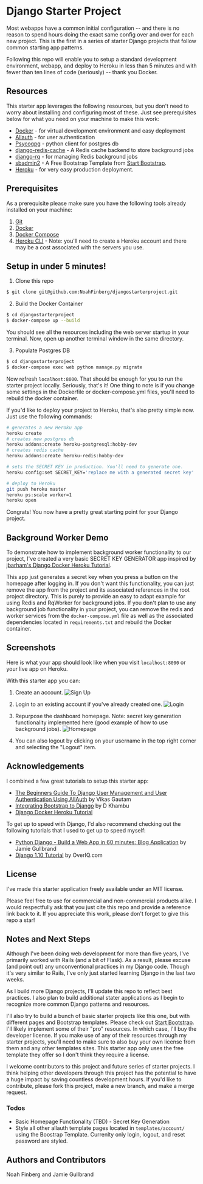 # Django Starter Project

Most webapps have a common initial configuration -- and there is no reason to spend hours doing the exact same config over and over for each new project. This is the first in a series of starter Django projects that follow common starting app patterns.

Following this repo will enable you to setup a standard development environment, webapp, and deploy to Heroku in less than 5 minutes and with fewer than ten lines of code (seriously) -- thank you Docker.
## Resources
This starter app leverages the following resources, but you don't need to worry about installing and configuring most of these. Just see prerequisites below for what you need on your machine to make this work:

  - [Docker](https://www.docker.com/) - for virtual development environment and easy deployment
  - [Allauth](https://github.com/pennersr/django-allauth) - for user authentication
  - [Psycogpg](https://github.com/psycopg/psycopg2) - python client for postgres db
  - [django-redis-cache](https://github.com/sebleier/django-redis-cache#readme) - A Redis cache backend to store background jobs
  - [django-rq](https://github.com/rq/django-rq) - for managing Redis background jobs
  - [sbadmin2](https://startbootstrap.com/theme/sb-admin-2) - A Free Bootstrap Template from [Start Bootstrap](https://startbootstrap.com/).
  - [Heroku](http://www.heroku.com/) - for very easy production deployment.

## Prerequisites
As a prerequisite please make sure you have the following tools already installed on your machine:
1. [Git](https://git-scm.com/)
2. [Docker](https://docs.docker.com/get-docker/)
3. [Docker Compose](https://docs.docker.com/compose/install/)
4. [Heroku CLI](https://devcenter.heroku.com/articles/heroku-cli) - Note: you'll need to create a Heroku account and there may be a cost associated with the servers you use.

## Setup in under 5 minutes!
1. Clone this repo
```sh
$ git clone git@github.com:NoahFinberg/djangostarterproject.git
```
2. Build the Docker Container
```sh
$ cd djangostarterproject
$ docker-compose up --build
```
You should see all the resources including the web server startup in your terminal. Now, open up another terminal window in the same directory.

3. Populate Postgres DB
```sh
$ cd djangostarterproject
$ docker-compose exec web python manage.py migrate
```
Now refresh `localhost:8000`. That should be enough for you to run the starter project locally. Seriously, that's it! One thing to note is if you change some settings in the Dockerfile or docker-compose.yml files, you'll need to rebuild the docker container.

If you'd like to deploy your project to Heroku, that's also pretty simple now. Just use the following commands:
```sh
# generates a new Heroku app
heroku create 
# creates new postgres db
heroku addons:create heroku-postgresql:hobby-dev 
# creates redis cache
heroku addons:create heroku-redis:hobby-dev

# sets the SECRET KEY in production. You'll need to generate one.
heroku config:set SECRET_KEY='replace me with a generated secret key'

# deploy to Heroku
git push heroku master
heroku ps:scale worker=1
heroku open
```
Congrats! You now have a pretty great starting point for your Django project.

## Background Worker Demo
To demonstrate how to implement background worker functionality to our project, I've created a very basic SECRET KEY GENERATOR app inspired by [jbarham's Django Docker Heroku Tutorial](https://github.com/jbarham/django-docker-heroku-tutorial). 

This app just generates a secret key when you press a button on the homepage after logging in. If you don't want this functionality, you can just remove the app from the project and its associated references in the root project directory. This is purely to provide an easy to adapt example for using Redis and RqWorker for background jobs. If you don't plan to use any background job functionality in your project, you can remove the redis and worker services from the `docker-compose.yml` file as well as the associated dependencies located in `requirements.txt` and rebuild the Docker container.

## Screenshots
Here is what your app should look like when you visit `localhost:8000` or your live app on Heroku.

With this starter app you can:

1. Create an account.
![Sign Up](screenshots/signup.png)

2. Login to an existing account if you've already created one.
![Login](screenshots/login.png)

3. Repurpose the dashboard homepage. Note: secret key generation functionality implemented here (good example of how to use background jobs).
![Homepage](screenshots/homepage.png)

4. You can also logout by clicking on your username in the top right corner and selecting the "Logout" item.

## Acknowledgements
I combined a few great tutorials to setup this starter app:
- [The Beginners Guide To Django User Management and User Authentication Using AllAuth](https://medium.com/python-in-plain-english/django-allauth-user-registration-login-and-logout-features-402ad1649e76) by Vikas Gautam
- [Integrating Bootstrap to Django](https://medium.com/analytics-vidhya/integrating-bootstrap-to-django-2d84344058ff) by D Khambu
- [Django Docker Heroku Tutorial](https://github.com/jbarham/django-docker-heroku-tutorial)

To get up to speed with Django, I'd also recommend checking out the following tutorials that I used to get up to speed myself:
- [Python Django - Build a Web App in 60 minutes: Blog Application](https://www.youtube.com/watch?v=FinjKyFEAO4&t=910s) by Jamie Gullbrand
- [Django 1.10 Tutorial](https://overiq.com/django-1-10/) by OverIQ.com

## License
I've made this starter application freely available under an MIT license. 

Please feel free to use for commercial and non-commercial products alike. I would respectfully ask that you just cite this repo and provide a reference link back to it. If you appreciate this work, please don't forget to give this repo a star!

## Notes and Next Steps
Although I've been doing web development for more than five years, I've primarily worked with Rails (and a bit of Flask). As a result, please excuse (and point out) any unconventional practices in my Django code. Though it's very similar to Rails, I've only just started learning Django in the last two weeks.

As I build more Django projects, I'll update this repo to reflect best practices. I also plan to build additional stater applications as I begin to recognize more common Django patterns and resources. 

I'll also try to build a bunch of basic starter projects like this one, but with different pages and Bootstrap templates. Please check out [Start Bootstrap](https://startbootstrap.com/). I'll likely implement some of their "pro" resources. In which case, I'll buy the developer license. If you make use of any of their resources through my starter projects, you'll need to make sure to also buy your own license from them and any other templates sites. This starter app only uses the free template they offer so I don't think they require a license.

I welcome contributors to this project and future series of starter projects. I think helping other developers through this project has the potential to have a huge impact by saving countless development hours. If you'd like to contribute, please fork this project, make a new branch, and make a merge request.

### Todos
 - Basic Homepage Functionality (TBD) - Secret Key Generation
 - Style all other allauth template pages located in `templates/account/` using the Boostrap Template. Currenlty only login, logout, and reset password are styled.

## Authors and Contributors
Noah Finberg and Jamie Gullbrand
